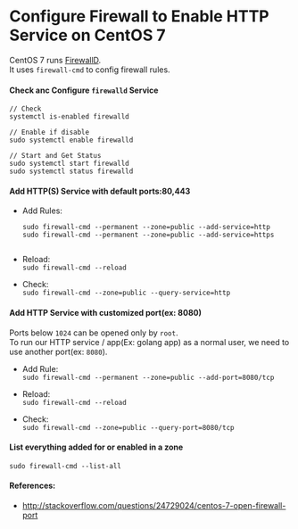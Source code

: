 
# Configure Firewall to Enable HTTP Service on CentOS 7

CentOS 7 runs [FirewallD](https://fedoraproject.org/wiki/FirewallD).  
It uses `firewall-cmd` to config firewall rules. 

#### Check anc Configure `firewalld` Service

    // Check
    systemctl is-enabled firewalld
    
    // Enable if disable
    sudo systemctl enable firewalld

    // Start and Get Status
    sudo systemctl start firewalld
    sudo systemctl status firewalld


#### Add HTTP(S) Service with default ports:80,443

* Add Rules: 
  ```
  sudo firewall-cmd --permanent --zone=public --add-service=http
  sudo firewall-cmd --permanent --zone=public --add-service=https


* Reload:  
  `sudo firewall-cmd --reload`

* Check:  
  `sudo firewall-cmd --zone=public --query-service=http`

#### Add HTTP Service with customized port(ex: 8080)

Ports below `1024` can be opened only by `root`.  
To run our HTTP service / app(Ex: golang app) as a normal user, we need to use another port(ex: `8080`).

* Add Rule:  
  `sudo firewall-cmd --permanent --zone=public --add-port=8080/tcp`

* Reload:  
  `sudo firewall-cmd --reload`

* Check:  
  `sudo firewall-cmd --zone=public --query-port=8080/tcp`

#### List everything added for or enabled in a zone

    sudo firewall-cmd --list-all

#### References:  
* <http://stackoverflow.com/questions/24729024/centos-7-open-firewall-port>
